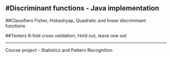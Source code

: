 #Discriminant functions - Java implementation
-----
##Classifiers
Fisher, Hokashyap, Quadratic and linear discriminant functions

##Testers
K-fold cross validation, Hold out, leave one out

---
Course project - Statistics and Pattern Recognition
